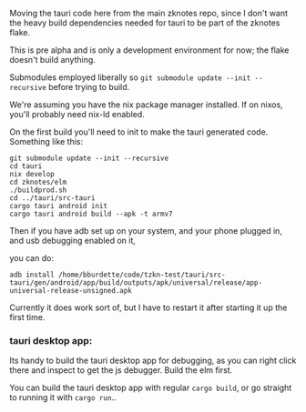 Moving the tauri code here from the main zknotes repo, since I don't want the heavy build dependencies needed for tauri to be part of the zknotes flake.  

This is pre alpha and is only a development environment for now; the flake doesn't build anything.  

Submodules employed liberally so `git submodule update --init --recursive` before trying to build.

We're assuming you have the nix package manager installed.  If on nixos, you'll probably need nix-ld enabled.

On the first build you'll need to init to make the tauri generated code.  Something like this:

```
git submodule update --init --recursive
cd tauri
nix develop
cd zknotes/elm
./buildprod.sh
cd ../tauri/src-tauri
cargo tauri android init
cargo tauri android build --apk -t armv7
```

Then if you have adb set up on your system, and your phone plugged in, and usb debugging enabled on it, 

you can do:

```
adb install /home/bburdette/code/tzkn-test/tauri/src-tauri/gen/android/app/build/outputs/apk/universal/release/app-universal-release-unsigned.apk
```

Currently it does work sort of, but I have to restart it after starting it up the first time.  

### tauri desktop app:

Its handy to build the tauri desktop app for debugging, as you can right click there and inspect to get the js debugger.  Build the elm first.

You can build the tauri desktop app with regular `cargo build`, or go straight to running it with `cargo run`..
